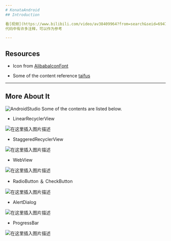 ```yaml
---
# KonataAndroid
## Introduction

看[视频](https://www.bilibili.com/video/av38409964?from=search&seid=6947350034981289381)学习安卓开发
代码中有许多注释，可以作为参考

---
```


## Resources

- Icon from [AlibabaIconFont](https://www.iconfont.cn/)

- Some of the content reference [taifus](https://github.com/taifus)

---

## More About It
![AndroidStudio](https://img-blog.csdnimg.cn/20200221220258624.png?x-oss-process=image/watermark,type_ZmFuZ3poZW5naGVpdGk,shadow_10,text_aHR0cHM6Ly9ibG9nLmNzZG4ubmV0L3FxXzQyMTM4NDU0,size_16,color_FFFFFF,t_70)
Some of the contents are listed below.

- LinearRecyclerView

![在这里插入图片描述](https://img-blog.csdnimg.cn/20200222162138956.png?x-oss-process=image/watermark,type_ZmFuZ3poZW5naGVpdGk,shadow_10,text_aHR0cHM6Ly9ibG9nLmNzZG4ubmV0L3FxXzQyMTM4NDU0,size_16,color_FFFFFF,t_70)

- StaggeredRecyclerView

![在这里插入图片描述](https://img-blog.csdnimg.cn/2020022216223132.png?x-oss-process=image/watermark,type_ZmFuZ3poZW5naGVpdGk,shadow_10,text_aHR0cHM6Ly9ibG9nLmNzZG4ubmV0L3FxXzQyMTM4NDU0,size_16,color_FFFFFF,t_70)

- WebView

![在这里插入图片描述](https://img-blog.csdnimg.cn/20200222162353118.png?x-oss-process=image/watermark,type_ZmFuZ3poZW5naGVpdGk,shadow_10,text_aHR0cHM6Ly9ibG9nLmNzZG4ubmV0L3FxXzQyMTM4NDU0,size_16,color_FFFFFF,t_70)

- RadioButton ＆ CheckButton

![在这里插入图片描述](https://img-blog.csdnimg.cn/20200222162811526.png?x-oss-process=image/watermark,type_ZmFuZ3poZW5naGVpdGk,shadow_10,text_aHR0cHM6Ly9ibG9nLmNzZG4ubmV0L3FxXzQyMTM4NDU0,size_16,color_FFFFFF,t_70)

- AlertDialog

![在这里插入图片描述](https://img-blog.csdnimg.cn/2020022216304387.png?x-oss-process=image/watermark,type_ZmFuZ3poZW5naGVpdGk,shadow_10,text_aHR0cHM6Ly9ibG9nLmNzZG4ubmV0L3FxXzQyMTM4NDU0,size_16,color_FFFFFF,t_70)

- ProgressBar

![在这里插入图片描述](https://img-blog.csdnimg.cn/202002221631078.png?x-oss-process=image/watermark,type_ZmFuZ3poZW5naGVpdGk,shadow_10,text_aHR0cHM6Ly9ibG9nLmNzZG4ubmV0L3FxXzQyMTM4NDU0,size_16,color_FFFFFF,t_70)



